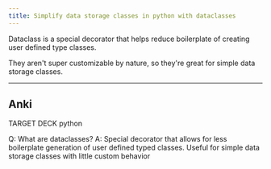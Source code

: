 ```yaml
---
title: Simplify data storage classes in python with dataclasses
---
```

Dataclass is a special decorator that helps reduce boilerplate of creating user defined type classes.

They aren't super customizable by nature, so they're great for simple data storage classes.

----
## Anki

TARGET DECK
python

Q: What are dataclasses?
A: Special decorator that allows for less boilerplate generation of user defined typed classes. Useful for simple data storage classes with little custom behavior
<!--ID: 1700928473197-->
